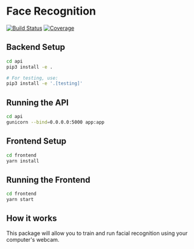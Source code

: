 # Face Recognition
[![Build Status](https://gitlab.com/abpluth/hassio-face-recognition-consumer/badges/master/pipeline.svg)](https://gitlab.com/abpluth/hassio-face-recognition-consumer)
[![Coverage](https://gitlab.com/abpluth/hassio-face-recognition-consumer/badges/master/coverage.svg)](https://gitlab.com/abpluth/hassio-face-recognition-consumer)  

## Backend Setup
```bash
cd api
pip3 install -e .

# For testing, use:
pip3 install -e '.[testing]'
```

## Running the API
```bash
cd api
gunicorn --bind=0.0.0.0:5000 app:app
```


## Frontend Setup
```bash
cd frontend
yarn install
```

## Running the Frontend
```bash
cd frontend
yarn start
```

## How it works
This package will allow you to train and run facial recognition using your computer's webcam.
